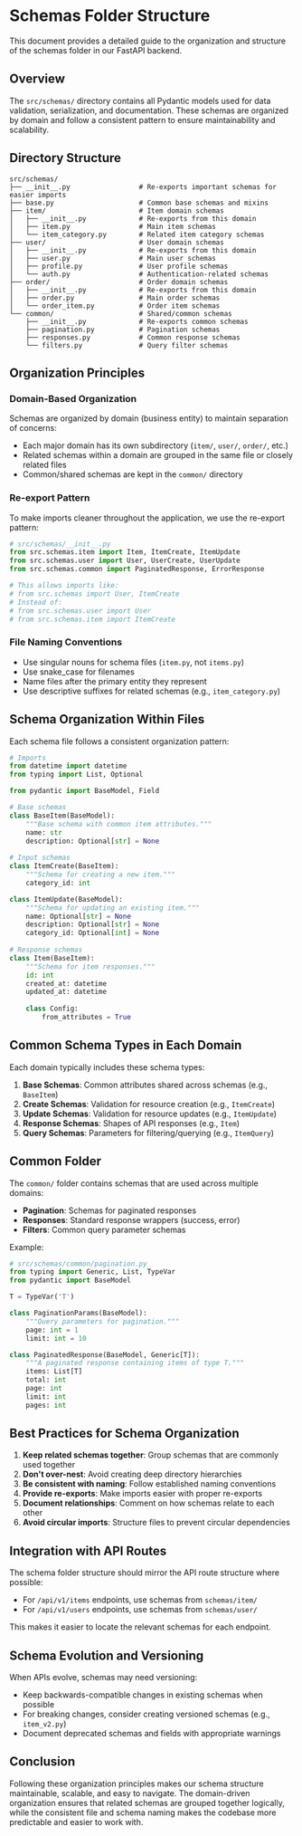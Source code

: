# Schemas Folder Structure

This document provides a detailed guide to the organization and structure of the schemas folder in our FastAPI backend.

## Overview

The `src/schemas/` directory contains all Pydantic models used for data validation, serialization, and documentation. These schemas are organized by domain and follow a consistent pattern to ensure maintainability and scalability.

## Directory Structure

```
src/schemas/
├── __init__.py                 # Re-exports important schemas for easier imports
├── base.py                     # Common base schemas and mixins
├── item/                       # Item domain schemas
│   ├── __init__.py             # Re-exports from this domain
│   ├── item.py                 # Main item schemas
│   └── item_category.py        # Related item category schemas
├── user/                       # User domain schemas
│   ├── __init__.py             # Re-exports from this domain
│   ├── user.py                 # Main user schemas
│   ├── profile.py              # User profile schemas
│   └── auth.py                 # Authentication-related schemas
├── order/                      # Order domain schemas
│   ├── __init__.py             # Re-exports from this domain
│   ├── order.py                # Main order schemas
│   └── order_item.py           # Order item schemas
└── common/                     # Shared/common schemas
    ├── __init__.py             # Re-exports common schemas
    ├── pagination.py           # Pagination schemas
    ├── responses.py            # Common response schemas
    └── filters.py              # Query filter schemas
```

## Organization Principles

### Domain-Based Organization

Schemas are organized by domain (business entity) to maintain separation of concerns:

- Each major domain has its own subdirectory (`item/`, `user/`, `order/`, etc.)
- Related schemas within a domain are grouped in the same file or closely related files
- Common/shared schemas are kept in the `common/` directory

### Re-export Pattern

To make imports cleaner throughout the application, we use the re-export pattern:

```python
# src/schemas/__init__.py
from src.schemas.item import Item, ItemCreate, ItemUpdate
from src.schemas.user import User, UserCreate, UserUpdate
from src.schemas.common import PaginatedResponse, ErrorResponse

# This allows imports like:
# from src.schemas import User, ItemCreate
# Instead of:
# from src.schemas.user import User
# from src.schemas.item import ItemCreate
```

### File Naming Conventions

- Use singular nouns for schema files (`item.py`, not `items.py`)
- Use snake_case for filenames
- Name files after the primary entity they represent
- Use descriptive suffixes for related schemas (e.g., `item_category.py`)

## Schema Organization Within Files

Each schema file follows a consistent organization pattern:

```python
# Imports
from datetime import datetime
from typing import List, Optional

from pydantic import BaseModel, Field

# Base schemas
class BaseItem(BaseModel):
    """Base schema with common item attributes."""
    name: str
    description: Optional[str] = None
    
# Input schemas
class ItemCreate(BaseItem):
    """Schema for creating a new item."""
    category_id: int

class ItemUpdate(BaseModel):
    """Schema for updating an existing item."""
    name: Optional[str] = None
    description: Optional[str] = None
    category_id: Optional[int] = None
    
# Response schemas
class Item(BaseItem):
    """Schema for item responses."""
    id: int
    created_at: datetime
    updated_at: datetime
    
    class Config:
        from_attributes = True
```

## Common Schema Types in Each Domain

Each domain typically includes these schema types:

1. **Base Schemas**: Common attributes shared across schemas (e.g., `BaseItem`)
2. **Create Schemas**: Validation for resource creation (e.g., `ItemCreate`)
3. **Update Schemas**: Validation for resource updates (e.g., `ItemUpdate`)
4. **Response Schemas**: Shapes of API responses (e.g., `Item`)
5. **Query Schemas**: Parameters for filtering/querying (e.g., `ItemQuery`)

## Common Folder

The `common/` folder contains schemas that are used across multiple domains:

- **Pagination**: Schemas for paginated responses
- **Responses**: Standard response wrappers (success, error)
- **Filters**: Common query parameter schemas

Example:
```python
# src/schemas/common/pagination.py
from typing import Generic, List, TypeVar
from pydantic import BaseModel

T = TypeVar('T')

class PaginationParams(BaseModel):
    """Query parameters for pagination."""
    page: int = 1
    limit: int = 10

class PaginatedResponse(BaseModel, Generic[T]):
    """A paginated response containing items of type T."""
    items: List[T]
    total: int
    page: int
    limit: int
    pages: int
```

## Best Practices for Schema Organization

1. **Keep related schemas together**: Group schemas that are commonly used together
2. **Don't over-nest**: Avoid creating deep directory hierarchies
3. **Be consistent with naming**: Follow established naming conventions
4. **Provide re-exports**: Make imports easier with proper re-exports
5. **Document relationships**: Comment on how schemas relate to each other
6. **Avoid circular imports**: Structure files to prevent circular dependencies

## Integration with API Routes

The schema folder structure should mirror the API route structure where possible:

- For `/api/v1/items` endpoints, use schemas from `schemas/item/`
- For `/api/v1/users` endpoints, use schemas from `schemas/user/`

This makes it easier to locate the relevant schemas for each endpoint.

## Schema Evolution and Versioning

When APIs evolve, schemas may need versioning:

- Keep backwards-compatible changes in existing schemas when possible
- For breaking changes, consider creating versioned schemas (e.g., `item_v2.py`)
- Document deprecated schemas and fields with appropriate warnings

## Conclusion

Following these organization principles makes our schema structure maintainable, scalable, and easy to navigate. The domain-driven organization ensures that related schemas are grouped together logically, while the consistent file and schema naming makes the codebase more predictable and easier to work with. 